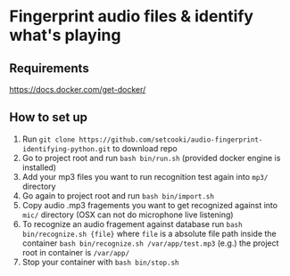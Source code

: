 # Fingerprint audio files & identify what's playing

## Requirements
https://docs.docker.com/get-docker/

## How to set up 

1. Run `git clone https://github.com/setcooki/audio-fingerprint-identifying-python.git` to download repo
2. Go to project root and run `bash bin/run.sh` (provided docker engine is installed)
3. Add your mp3 files you want to run recognition test again into `mp3/` directory
4. Go again to project root and run `bash bin/import.sh`
5. Copy audio .mp3 fragements you want to get recognized against into `mic/` directory (OSX can not do microphone live listening)
6. To recognize an audio fragement against database run `bash bin/recognize.sh {file}` where `file` is a absolute file path inside the container
   `bash bin/recognize.sh /var/app/test.mp3` (e.g.) the project root in container is `/var/app/`
7. Stop your container with `bash bin/stop.sh`